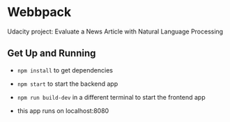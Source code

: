 # Webbpack 

Udacity project:
Evaluate a News Article with Natural Language Processing

## Get Up and Running

- ```npm install``` to get dependencies
- ```npm start``` to start the backend app
- ```npm run build-dev``` in a different terminal to start the frontend app

- this app runs on localhost:8080
